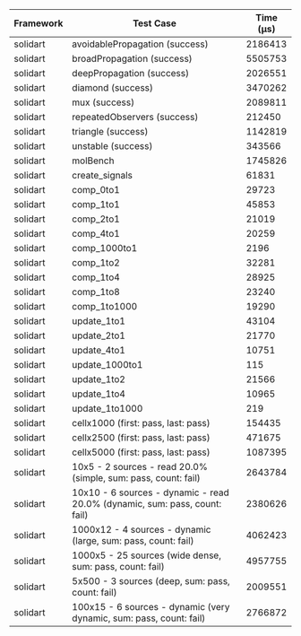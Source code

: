| Framework | Test Case | Time (μs) |
| --- | --- | --- |
| solidart | avoidablePropagation (success) | 2186413 |
| solidart | broadPropagation (success) | 5505753 |
| solidart | deepPropagation (success) | 2026551 |
| solidart | diamond (success) | 3470262 |
| solidart | mux (success) | 2089811 |
| solidart | repeatedObservers (success) | 212450 |
| solidart | triangle (success) | 1142819 |
| solidart | unstable (success) | 343566 |
| solidart | molBench | 1745826 |
| solidart | create_signals | 61831 |
| solidart | comp_0to1 | 29723 |
| solidart | comp_1to1 | 45853 |
| solidart | comp_2to1 | 21019 |
| solidart | comp_4to1 | 20259 |
| solidart | comp_1000to1 | 2196 |
| solidart | comp_1to2 | 32281 |
| solidart | comp_1to4 | 28925 |
| solidart | comp_1to8 | 23240 |
| solidart | comp_1to1000 | 19290 |
| solidart | update_1to1 | 43104 |
| solidart | update_2to1 | 21770 |
| solidart | update_4to1 | 10751 |
| solidart | update_1000to1 | 115 |
| solidart | update_1to2 | 21566 |
| solidart | update_1to4 | 10965 |
| solidart | update_1to1000 | 219 |
| solidart | cellx1000 (first: pass, last: pass) | 154435 |
| solidart | cellx2500 (first: pass, last: pass) | 471675 |
| solidart | cellx5000 (first: pass, last: pass) | 1087395 |
| solidart | 10x5 - 2 sources - read 20.0% (simple, sum: pass, count: fail) | 2643784 |
| solidart | 10x10 - 6 sources - dynamic - read 20.0% (dynamic, sum: pass, count: fail) | 2380626 |
| solidart | 1000x12 - 4 sources - dynamic (large, sum: pass, count: fail) | 4062423 |
| solidart | 1000x5 - 25 sources (wide dense, sum: pass, count: fail) | 4957755 |
| solidart | 5x500 - 3 sources (deep, sum: pass, count: fail) | 2009551 |
| solidart | 100x15 - 6 sources - dynamic (very dynamic, sum: pass, count: fail) | 2766872 |
